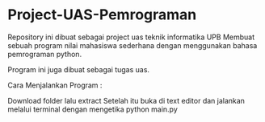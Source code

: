 # Project-UAS-Pemrograman
Repository ini dibuat sebagai project uas teknik informatika UPB
Membuat sebuah program nilai mahasiswa sederhana dengan menggunakan bahasa pemrograman python.

Program ini juga dibuat sebagai tugas uas.

Cara Menjalankan Program :

Download folder lalu extract
Setelah itu buka di text editor dan jalankan melalui terminal dengan mengetika python main.py
